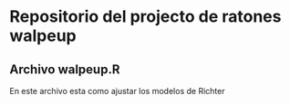 # Repositorio del projecto de ratones walpeup

## Archivo walpeup.R

En este archivo esta como ajustar los modelos de Richter